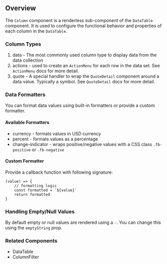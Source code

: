 ## Overview

The `Column` component is a renderless sub-component of the `DataTable` component. It is used to configure the functional behavior and properties of each column in the `DataTable`. 

### Column Types

1. data - The most commonly used column type to display data from the data collection
2. actions - used to create an `ActionMenu` for each row in the data set. See `ActionMenu` docs for more detail.
3. quote - A special handler to wrap the `QuoteDetail` component around a data value. Typically a symbol. See `QuoteDetail` docs for more detail.

### Data Formatters

You can format data values using built-in formatters or provide a custom formatter.

#### Available Formatters

- currency - formats values in USD currency
- percent - formats values as a percentage
- change-indicator - wraps positive/negative values with a CSS class `.fb-positive` or `.fb-negative`

#### Custom Formatter

Provide a callback function with following signature:

```
(value) => {
    // formatting logic
    const formatted = `${value}`
    return formatted
}
```

### Handling Empty/Null Values

By default empty or null values are rendered using a `-`. You can change this using the `emptyString` prop.

### Related Components
- DataTable
- ColumnFilter